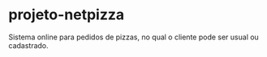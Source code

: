 # projeto-netpizza
Sistema online para pedidos de pizzas, no qual o cliente pode ser usual ou cadastrado.

